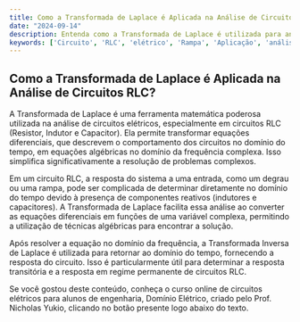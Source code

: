 ```yaml
---
title: Como a Transformada de Laplace é Aplicada na Análise de Circuitos RLC?
date: "2024-09-14"
description: Entenda como a Transformada de Laplace é utilizada para analisar circuitos RLC em engenharia elétrica.
keywords: ['Circuito', 'RLC', 'elétrico', 'Rampa', 'Aplicação', 'análise', 'Transformada']
---
```


## Como a Transformada de Laplace é Aplicada na Análise de Circuitos RLC?

A Transformada de Laplace é uma ferramenta matemática poderosa utilizada na análise de circuitos elétricos, especialmente em circuitos RLC (Resistor, Indutor e Capacitor). Ela permite transformar equações diferenciais, que descrevem o comportamento dos circuitos no domínio do tempo, em equações algébricas no domínio da frequência complexa. Isso simplifica significativamente a resolução de problemas complexos.

Em um circuito RLC, a resposta do sistema a uma entrada, como um degrau ou uma rampa, pode ser complicada de determinar diretamente no domínio do tempo devido à presença de componentes reativos (indutores e capacitores). A Transformada de Laplace facilita essa análise ao converter as equações diferenciais em funções de uma variável complexa, permitindo a utilização de técnicas algébricas para encontrar a solução.

Após resolver a equação no domínio da frequência, a Transformada Inversa de Laplace é utilizada para retornar ao domínio do tempo, fornecendo a resposta do circuito. Isso é particularmente útil para determinar a resposta transitória e a resposta em regime permanente de circuitos RLC.

Se você gostou deste conteúdo, conheça o curso online de circuitos elétricos para alunos de engenharia, Domínio Elétrico, criado pelo Prof. Nicholas Yukio, clicando no botão presente logo abaixo do texto.